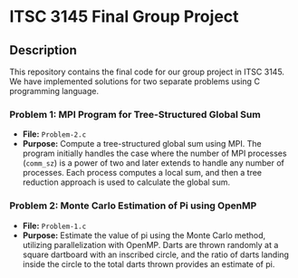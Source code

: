 # ITSC 3145 Final Group Project

## Description

This repository contains the final code for our group project in ITSC 3145. We have implemented solutions for two separate problems using C programming language.

### Problem 1: MPI Program for Tree-Structured Global Sum

- **File:** `Problem-2.c`
- **Purpose:** Compute a tree-structured global sum using MPI. The program initially handles the case where the number of MPI processes (`comm_sz`) is a power of two and later extends to handle any number of processes. Each process computes a local sum, and then a tree reduction approach is used to calculate the global sum.

### Problem 2: Monte Carlo Estimation of Pi using OpenMP

- **File:** `Problem-1.c`
- **Purpose:** Estimate the value of pi using the Monte Carlo method, utilizing parallelization with OpenMP. Darts are thrown randomly at a square dartboard with an inscribed circle, and the ratio of darts landing inside the circle to the total darts thrown provides an estimate of pi.

